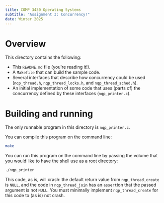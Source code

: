 ```yaml
---
title: COMP 3430 Operating Systems
subtitle: "Assignment 3: Concurrency!"
date: Winter 2025
---
```


Overview
=========

This directory contains the following:

* This `README.md` file (you're reading it!).
* A `Makefile` that can build the sample code.
* Several interfaces that describe how concurrency could be used
  (`nqp_thread.h`, `nqp_thread_locks.h`, and `nqp_thread_sched.h`).
* An initial implementation of some code that uses (parts of) the concurrency
  defined by these interfaces (`nqp_printer.c`).

Building and running
====================

The only runnable program in this directory is `nqp_printer.c`.

You can compile this program on the command line:

```bash
make
```

You can run this program on the command line by passing the volume that you
would like to have the shell use as a root directory:

```bash
./nqp_printer
```

This code, as is, will crash: the default return value from `nqp_thread_create`
is `NULL`, and the code in `nqp_thread_join` has an `assert`ion that the passed
argument is not `NULL`. You must minimally implement `nqp_thread_create` for
this code to (as is) not crash.
